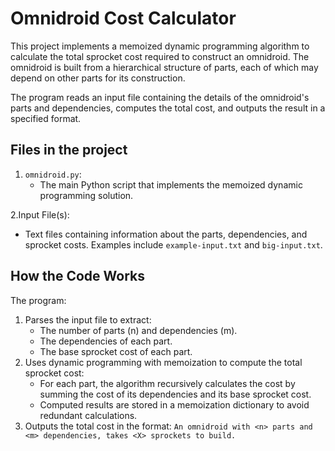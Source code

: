 # Omnidroid Cost Calculator


This project implements a memoized dynamic programming algorithm to calculate the total sprocket cost required to construct an omnidroid. The omnidroid is built from a hierarchical structure of parts, each of which may depend on other parts for its construction.

The program reads an input file containing the details of the omnidroid's parts and dependencies, computes the total cost, and outputs the result in a specified format.

## Files in the project

1. `omnidroid.py`:
   - The main Python script that implements the memoized dynamic programming solution.
  
2.Input File(s):
   - Text files containing information about the parts, dependencies, and sprocket costs. Examples include `example-input.txt` and `big-input.txt`.

## How the Code Works

The program:

1. Parses the input file to extract:
   - The number of parts (n) and dependencies (m).
   - The dependencies of each part.
   - The base sprocket cost of each part.
2. Uses dynamic programming with memoization to compute the total sprocket cost:
   - For each part, the algorithm recursively calculates the cost by summing the cost of its dependencies and its base sprocket cost.
   - Computed results are stored in a memoization dictionary to avoid redundant calculations.
3. Outputs the total cost in the format:
```An omnidroid with <n> parts and <m> dependencies, takes <X> sprockets to build.```




